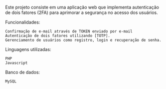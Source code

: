 Este projeto consiste em uma aplicação web que implementa autenticação de dois fatores (2FA) para aprimorar a segurança no acesso dos usuários.

Funcionalidades:

    Confirmação de e-mail através de TOKEN enviado por e-mail
    Autenticação de dois fatores utilizando [TOTP].
    Gerenciamento de usuários como registro, login e recuperação de senha.

Linguagens utilizadas: 

    PHP
    Javascript

Banco de dados:

    MySQL
